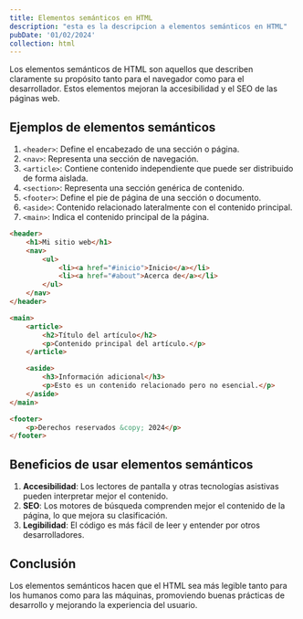 ```yaml
---
title: Elementos semánticos en HTML
description: "esta es la descripcion a elementos semánticos en HTML"
pubDate: '01/02/2024'
collection: html
---
```


Los elementos semánticos de HTML son aquellos que describen claramente su propósito tanto para el navegador como para el desarrollador. Estos elementos mejoran la accesibilidad y el SEO de las páginas web.

## Ejemplos de elementos semánticos

1. `<header>`: Define el encabezado de una sección o página.
2. `<nav>`: Representa una sección de navegación.
3. `<article>`: Contiene contenido independiente que puede ser distribuido de forma aislada.
4. `<section>`: Representa una sección genérica de contenido.
5. `<footer>`: Define el pie de página de una sección o documento.
6. `<aside>`: Contenido relacionado lateralmente con el contenido principal.
7. `<main>`: Indica el contenido principal de la página.

<span></span>

```html
<header>
    <h1>Mi sitio web</h1>
    <nav>
        <ul>
            <li><a href="#inicio">Inicio</a></li>
            <li><a href="#about">Acerca de</a></li>
        </ul>
    </nav>
</header>

<main>
    <article>
        <h2>Título del artículo</h2>
        <p>Contenido principal del artículo.</p>
    </article>

    <aside>
        <h3>Información adicional</h3>
        <p>Esto es un contenido relacionado pero no esencial.</p>
    </aside>
</main>

<footer>
    <p>Derechos reservados &copy; 2024</p>
</footer>
```

## Beneficios de usar elementos semánticos

1. **Accesibilidad**: Los lectores de pantalla y otras tecnologías asistivas pueden interpretar mejor el contenido.
2. **SEO**: Los motores de búsqueda comprenden mejor el contenido de la página, lo que mejora su clasificación.
3. **Legibilidad**: El código es más fácil de leer y entender por otros desarrolladores.

## Conclusión

Los elementos semánticos hacen que el HTML sea más legible tanto para los humanos como para las máquinas, promoviendo buenas prácticas de desarrollo y mejorando la experiencia del usuario.


